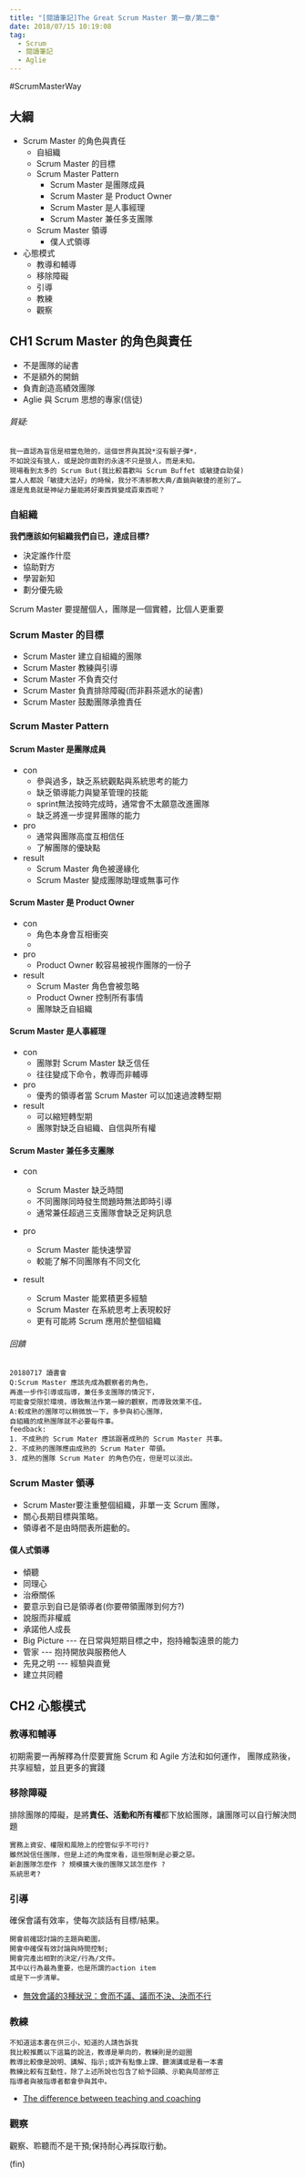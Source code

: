 ```yaml
---
title: "[閱讀筆記]The Great Scrum Master 第一章/第二章"
date: 2018/07/15 10:19:08
tag:
  - Scrum
  - 閱讀筆記
  - Aglie
---
```


#ScrumMasterWay

## 大綱
- Scrum Master 的角色與責任
    - 自組織
    - Scrum Master 的目標
    - Scrum Master Pattern
        - Scrum Master 是團隊成員
        - Scrum Master 是 Product Owner
        - Scrum Master 是人事經理
        - Scrum Master 兼任多支團隊
    - Scrum Master 領導
        - 僕人式領導
- 心態模式
    - 教導和輔導
    - 移除障礙
    - 引導
    - 教練
    - 觀察

## CH1 Scrum Master 的角色與責任
- 不是團隊的祕書
- 不是額外的開銷
- 負責創造高績效團隊
- Aglie 與 Scrum 思想的專家(信徒)


###### 質疑:
```
我一直認為盲信是相當危險的，這個世界與其說*沒有銀子彈*，
不如說沒有狼人，或是說你面對的永遠不只是狼人，而是未知。
現場看到太多的 Scrum But(我比較喜歡叫 Scrum Buffet 或敏捷自助餐)
當人人都說「敏捷大法好」的時候，我分不清邪教大典/直銷與敏捷的差別了…
還是鬼島就是神祕力量能將好東西質變成孬東西呢？
```
### 自組織
**我們應該如何組織我們自已，達成目標?**
- 決定誰作什麼
- 協助對方
- 學習新知
- 劃分優先級

Scrum Master 要提醒個人，團隊是一個實體，比個人更重要

### Scrum Master 的目標
- Scrum Master 建立自組織的團隊
- Scrum Master 教練與引導
- Scrum Master 不負責交付
- Scrum Master 負責排除障礙(而非斟茶遞水的祕書)
- Scrum Master 鼓勵團隊承擔責任

### Scrum Master Pattern

#### Scrum Master 是團隊成員
- con
	- 參與過多，缺乏系統觀點與系統思考的能力
	- 缺乏領導能力與變革管理的技能
	- sprint無法按時完成時，通常會不太願意改進團隊
	- 缺乏將進一步提昇團隊的能力
- pro
	- 通常與團隊高度互相信任
	- 了解團隊的優缺點
- result
	- Scrum Master 角色被邊緣化
	- Scrum Master 變成團隊助理或無事可作 

#### Scrum Master 是 Product Owner
- con
	- 角色本身會互相衝突
	- 
- pro
	- Product Owner 較容易被視作團隊的一份子
- result
	- Scrum Master 角色會被忽略
	- Product Owner 控制所有事情
	- 團隊缺乏自組織

#### Scrum Master 是人事經理
- con
	- 團隊對 Scrum Master 缺乏信任
	- 往往變成下命令，教導而非輔導	
- pro
	- 優秀的領導者當 Scrum Master 可以加速過渡轉型期
- result
	- 可以縮短轉型期
	- 團隊對缺乏自組織、自信與所有權

#### Scrum Master 兼任多支團隊
- con
	- Scrum Master 缺乏時間
	- 不同團隊同時發生問題時無法即時引導
	- 通常兼任超過三支團隊會缺乏足夠訊息
- pro
	- Scrum Master 能快速學習
	- 較能了解不同團隊有不同文化
	
- result
	- Scrum Master 能累積更多經驗
	- Scrum Master 在系統思考上表現較好
	- 更有可能將 Scrum 應用於整個組織

###### 回饋
```
20180717 讀書會
Q:Scrum Master 應該先成為觀察者的角色，
再進一步作引導或指導，兼任多支團隊的情況下，
可能會受限於環境，導致無法作第一線的觀察，而導致效果不佳。
A:較成熟的團隊可以稍微放一下，多參與初心團隊，
自組織的成熟團隊就不必要每件事。
feedback:
1. 不成熟的 Scrum Mater 應該跟著成熟的 Scrum Master 共事。
2. 不成熟的團隊應由成熟的 Scrum Mater 帶領。
3. 成熟的團隊 Scrum Mater 的角色仍在，但是可以淡出。 
```

### Scrum Master 領導
- Scrum Master要注重整個組織，非單一支 Scrum 團隊，
- 關心長期目標與策略。
- 領導者不是由時間表所趨動的。

#### 僕人式領導
- 傾聽
- 同理心
- 治療關係
- 要意示到自已是領導者(你要帶領團隊到何方?)
- 說服而非權威
- 承諾他人成長
- Big Picture --- 在日常與短期目標之中，抱持繪製遠景的能力
- 管家 --- 抱持開放與服務他人
- 先見之明 --- 經驗與直覺
- 建立共同體

## CH2 心態模式

### 教導和輔導
初期需要一再解釋為什麼要實施 Scrum 和 Agile 方法和如何運作， 
團隊成熟後，共享經驗，並且更多的實踐

### 移除障礙
排除團隊的障礙，是將**責任、活動和所有權**都下放給團隊，讓團隊可以自行解決問題
```
實務上資安、權限和風險上的控管似乎不可行?
雖然說信任團隊，但是上述的角度來看，這些限制是必要之惡。
新創團隊怎麼作 ? 規模擴大後的團隊又該怎麼作 ? 
系統思考?
```
### 引導
確保會議有效率，使每次談話有目標/結果。
```
開會前確認討論的主題與範圍，
開會中確保有效討論與時間控制; 
開會完產出相對的決定/行為/文件。
其中以行為最為重要，也是所謂的action item
或是下一步清單。
```
- [無效會議的3種狀況：會而不議、議而不決、決而不行](http://www.cheers.com.tw/blog/blogTopic.action?id=662&nid=10065)


### 教練

```
不知道這本書在供三小，知道的人請告訴我
我比較推薦以下這篇的說法，教導是單向的，教練則是的迴圈
教導比較像是說明、講解、指示;或許有點像上課、聽演講或是看一本書
教練比較有互動性，除了上述所說也包含了給予回饋、示範與局部修正
指導者與被指導者都會參與其中。
```
- [The difference between teaching and coaching](https://www.projectidealism.com/posts/2010/03/difference-between-teaching-and.html)


### 觀察

觀察、聆聽而不是干預;保持耐心再採取行動。

(fin)